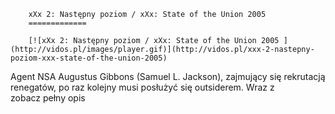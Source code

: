 
        xXx 2: Następny poziom / xXx: State of the Union 2005 
        =============
        
        [![xXx 2: Następny poziom / xXx: State of the Union 2005 ](http://vidos.pl/images/player.gif)](http://vidos.pl/xxx-2-nastepny-poziom-xxx-state-of-the-union-2005)
        
        
 Agent NSA Augustus Gibbons (Samuel L. Jackson), zajmujący się rekrutacją renegatów, po raz kolejny musi posłużyć się outsiderem. Wraz z zobacz pełny opis
    